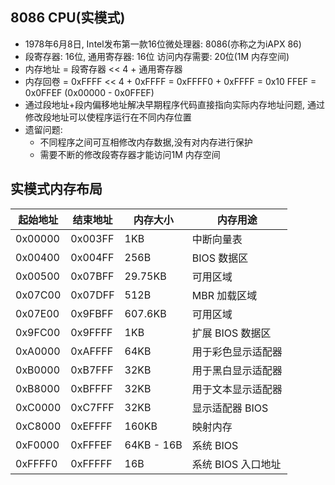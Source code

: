 ## 8086 CPU(实模式)

- 1978年6月8日, Intel发布第一款16位微处理器: 8086(亦称之为iAPX 86)
- 段寄存器: 16位, 通用寄存器: 16位 访问内存需要: 20位(1M 内存空间)
- 内存地址 = 段寄存器 << 4 + 通用寄存器
- 内存回卷 = 0xFFFF << 4 + 0xFFFF = 0xFFFF0 + 0xFFFF = 0x10 FFEF = 0x0FFEF (0x00000 - 0x0FFEF)
- 通过段地址+段内偏移地址解决早期程序代码直接指向实际内存地址问题, 通过修改段地址可以使程序运行在不同内存位置
- 遗留问题:
  - 不同程序之间可互相修改内存数据,没有对内存进行保护
  - 需要不断的修改段寄存器才能访问1M 内存空间

## 实模式内存布局

| 起始地址 | 结束地址 | 内存大小    | 内存用途           |
| -------- | -------- | ----------- | ------------------ |
| 0x00000  | 0x003FF  | 1KB         | 中断向量表         |
| 0x00400  | 0x004FF  | 256B        | BIOS 数据区        |
| 0x00500  | 0x07BFF  | 29.75KB     | 可用区域           |
| 0x07C00  | 0x07DFF  | 512B        | MBR 加载区域       |
| 0x07E00  | 0x9FBFF  | 607.6KB     | 可用区域           |
| 0x9FC00  | 0x9FFFF  | 1KB         | 扩展 BIOS 数据区   |
| 0xA0000  | 0xAFFFF  | 64KB        | 用于彩色显示适配器 |
| 0xB0000  | 0xB7FFF  | 32KB        | 用于黑白显示适配器 |
| 0xB8000  | 0xBFFFF  | 32KB        | 用于文本显示适配器 |
| 0xC0000  | 0xC7FFF  | 32KB        | 显示适配器 BIOS    |
| 0xC8000  | 0xEFFFF  | 160KB       | 映射内存           |
| 0xF0000  | 0xFFFEF  | 64KB - 16B | 系统 BIOS          |
| 0xFFFF0  | 0xFFFFF  | 16B         | 系统 BIOS 入口地址 |
